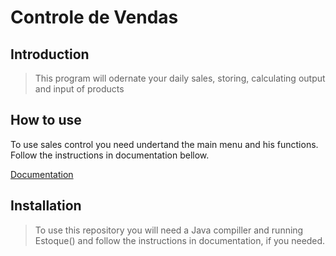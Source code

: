 # Controle de Vendas 

## Introduction

> This program will odernate your daily sales, storing, calculating output and input of products  

## How to use

To use sales control you need undertand the main menu  and his functions. 
Follow the instructions in documentation bellow. 

[Documentation](https://www.notion.so/Controle-de-M-scaras-72833b18c9114fdcb2b391e177d3bfcc)

## Installation

> To use this repository you will need a Java compiller and running Estoque() and follow the instructions in documentation, if you needed.